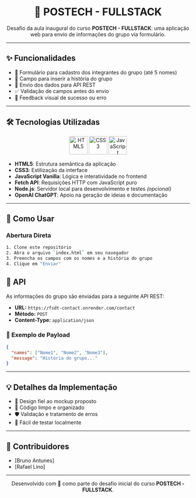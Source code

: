 
<h1 align="center">🚀 POSTECH - FULLSTACK</h1>

<p align="center">Desafio da aula inaugural do curso <strong>POSTECH - FULLSTACK</strong>: uma aplicação web para envio de informações do grupo via formulário.</p>

---

## ✨ Funcionalidades

- 📝 Formulário para cadastro dos integrantes do grupo (até 5 nomes)  
- 📖 Campo para inserir a história do grupo  
- 🔗 Envio dos dados para API REST  
- ✅ Validação de campos antes do envio  
- 🔔 Feedback visual de sucesso ou erro  

---

## 🛠️ Tecnologias Utilizadas

<p align="center">
<img src="https://cdn.jsdelivr.net/gh/devicons/devicon/icons/html5/html5-original.svg" alt="HTML5" width="50" height="50" />
<img src="https://cdn.jsdelivr.net/gh/devicons/devicon/icons/css3/css3-original.svg" alt="CSS3" width="50" height="50" />
<img src="https://cdn.jsdelivr.net/gh/devicons/devicon/icons/javascript/javascript-original.svg" alt="JavaScript" width="50" height="50" />

</p>

- **HTML5**: Estrutura semântica da aplicação  
- **CSS3**: Estilização da interface  
- **JavaScript Vanilla**: Lógica e interatividade no frontend  
- **Fetch API**: Requisições HTTP com JavaScript puro  
- **Node.js**: Servidor local para desenvolvimento e testes *(opcional)*  
- **OpenAI ChatGPT**: Apoio na geração de ideias e documentação  

---

## 🚀 Como Usar

### Abertura Direta

```bash
1. Clone este repositório
2. Abra o arquivo `index.html` em seu navegador
3. Preencha os campos com os nomes e a história do grupo
4. Clique em "Enviar"
```

## 📡 API

As informações do grupo são enviadas para a seguinte API REST:

- **URL:** `https://fsdt-contact.onrender.com/contact`  
- **Método:** `POST`  
- **Content-Type:** `application/json`  

### 🔐 Exemplo de Payload

```json
{
  "names": ["Nome1", "Nome2", "Nome3"],
  "message": "História do grupo..."
}
```

---

## 💡 Detalhes da Implementação

- 🎯 Design fiel ao mockup proposto  
- 🧹 Código limpo e organizado  
- 🛡️ Validação e tratamento de erros  
- 🧪 Fácil de testar localmente  

---

## 👥 Contribuidores

- [Bruno Antunes]
- [Rafael Lino]  

---

<p align="center">Desenvolvido com 💙 como parte do desafio inicial do curso <strong>POSTECH - FULLSTACK</strong>.</p>

